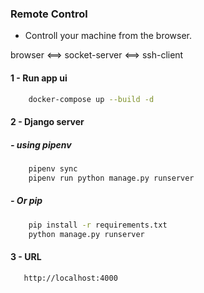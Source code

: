 ### Remote Control

- Controll your machine from the browser.

<!-- open pipe -->
browser <==> socket-server <==> ssh-client


#### 1 - Run app ui

```zsh
    docker-compose up --build -d
```
#### 2 - Django server

##### - using pipenv
```zsh
    pipenv sync
    pipenv run python manage.py runserver
```
##### - Or pip
```zsh
    pip install -r requirements.txt
    python manage.py runserver
```

#### 3 - URL
```zsh
   http://localhost:4000 
```
